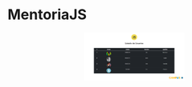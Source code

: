 # MentoriaJS
<!DOCTYPE html>
<html>
<head>
</head>
<body>
	<div align="center">
		<img src="./EjercicioMentoriaJS.PNG" style="width: 200px;">
    </div>
</body>
</html>
